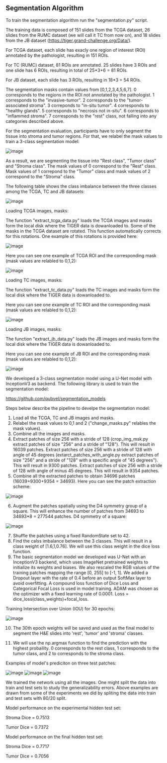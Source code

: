## **Segmentation Algorithm**

To train the segmentation algorithm run the "segmentation.py" script.

The training data is composed of 151 slides from the TCGA dataset, 26 slides from the RUMC dataset (we will call it TC from now on), and 18 slides from the JB dataset (https://tiger.grand-challenge.org/Data/).

For TCGA dataset, each slide has exacly one region of interest (ROI) annotated by the pathologist, resulting in 151 ROIs.

For TC (RUMC) dataset, 81 ROIs are annotated. 25 slides have 3 ROIs and one slide has 6 ROIs, resulting in total of 25*3+6 = 81 ROIs.

For JB dataset, each slide has 3 ROIs, resulting in 18*3 = 54 ROIs.

The segmentation masks contain values from [0,1,2,3,4,5,6,7]. 0 corresponds to the regions in the ROI not annotated by the pathologist. 1 corresponds to the "invasive-tumor". 2 corresponds to the "tumor-associated stroma". 3 correponds to "in-situ tumor". 4 corresponds to "healthy glands". 5 corresponds to "necrosis not in-situ". 6 corresponds to "inflammed stroma". 7 corresponds to the "rest" class, not falling into any categories described above.

For the segmentation evaluation, participants have to only segment the tissue into stroma and tumor regions. For that, we relabel the mask values to train a 3-class segmentation model:

![image](https://user-images.githubusercontent.com/68286434/181014711-78027965-0c48-4c63-a938-dad981dfae3e.png)

As a result, we are segmenting the tissue into "Rest class", "Tumor class" and "Stroma class". The mask values of 0 correspond to the "Rest" class. Mask values of 1 correpond to the "Tumor" class and mask values of 2 correspond to the "Stroma" class.

The following table shows the class imbalance between the three classes among the TCGA, TC and JB datasets:

![image](https://user-images.githubusercontent.com/68286434/181014748-7d3f4343-689a-43b5-92df-6350f2f03830.png)

Loading TCGA images, masks:

The function "extract_tcga_data.py" loads the TCGA images and masks form the local disk where the TIGER data is dowanloaded to. Some of the masks in the TCGA dataset are rotated. This function automatically corrects for this rotations. One example of this rotations is provided here:

![image](https://user-images.githubusercontent.com/68286434/181014785-b3061da8-37eb-48f6-917f-43b7f4d0a420.png)

Here you can see one example of TCGA ROI and the corresponding mask (mask values are relabled to 0,1,2):

![image](https://user-images.githubusercontent.com/68286434/181014817-106f1c69-8f99-4c74-ae92-b3b731c13535.png)

Loading TC images, masks:

The function "extract_tc_data.py" loads the TC images and masks form the local disk where the TIGER data is dowanloaded to.

Here you can see one example of TC ROI and the corresponding mask (mask values are relabled to 0,1,2):

![image](https://user-images.githubusercontent.com/68286434/181014877-25820a36-ecc7-4a2c-be6a-bf73994d470f.png)

Loading JB images, masks:

The function "extract_jb_data.py" loads the JB images and masks form the local disk where the TIGER data is dowanloaded to.

Here you can see one example of JB ROI and the corresponding mask (mask values are relabled to 0,1,2):

![image](https://user-images.githubusercontent.com/68286434/181014921-c9c09afb-bd66-4140-a465-3b9eaf2fd41f.png)

We developed a 3-class segmentation model using a U-Net model with InceptionV3 as backend. The following library is used to train the segmentation model:

https://github.com/qubvel/segmentation_models

Steps below describe the pipeline to develpe the segmentation model:

1) Load all the TCGA, TC and JB images and masks.
2) Relabel the mask values to 0,1 and 2 ("change_masks.py" relables the mask values).
3) Combine all the images and masks.
4) Extract patches of size 256 with a stride of 128 (crop_img_msk.py extract patches of size "256" and a stride of "128"). This will result in 16039 patches. Extract patches of size 256 with a stride of 128 with angle of 45 degrees (extarct_patches_with_angle.py extract patches of size "256" and a stride of "128" with a specific angle of "45 degrees"). This will result in 9300 patches. Extract patches of size 256 with a stride of 128 with angle of minus 45 degrees. This will result in 9354 patches.
5) Combine all the extracted patches to obtain 34696 patches (16039+9300+9354 = 34693). Here you can see the patch extraction scheme:

![image](https://user-images.githubusercontent.com/68286434/181015792-51195300-61ae-48c7-b81c-1f6a7ab395e2.png)

6) Augment the patches spatially using the D4 symmetry group of a square. This will enhance the number of patches from 34693 to 34693*8 = 277544 patches. D4 symmetry of a square:

![image](https://user-images.githubusercontent.com/68286434/181015913-a26934d9-2496-4fc2-8569-b48415ac6c93.png)

7) Shuffle the patches using a fixed RandomState set to 42.
8) Find the calss imbalance between the 3 classes. This will result in a class weight of [1.6,1,0.76]. We will use this class weight in the dice loss function.
9) The basic segmentation model we developed was U-Net with an InceptionV3 backend, which uses ImageNet pretrained weights to initialize its weights and biases. We also rescaled the RGB values of the training patches mapping the range [0, 255] to [-1, 1]. We added a Dropout layer with the rate of 0.4 before an output SoftMax layer to avoid overfitting. A compound loss function of Dice Loss and Categorical Focal Loss is used in model training. ADAM was chosen as the optimizer with a fixed learning rate of 0.0001.
Loss = dice_loss(class_weights)+focal_loss.

Training Intersection over Union (IOU) for 30 epochs:

![image](https://user-images.githubusercontent.com/68286434/181016176-603128cb-bb27-4c7b-ae6b-65cf2cb9ef61.png)

10) The 30th epoch weights will be saved and used as the final model to segment the H&E slides into 'rest', 'tumor' and 'stroma' classes.

11) We will use the np.argmax function to find the prediction with the highest probaility. 0 corresponds to the rest class, 1 corresponds to the tumor class, and 2 to corresponds to the stroma class.

Examples of model's prediciton on three test patches:

![image](https://user-images.githubusercontent.com/68286434/181016537-5759b7f1-2f8d-42b6-9b5f-49189f439aed.png)
![image](https://user-images.githubusercontent.com/68286434/181016558-3c77633f-cb9a-4074-b0a7-01fc17ab523b.png)
![image](https://user-images.githubusercontent.com/68286434/181016594-8ed06c27-c07d-40ad-aa0e-b7b105b81639.png)

We trained the network using all the images. One might split the data into train and test sets to study the generalizability errors. Above examples are drawn from some of the experiments we did by spliting the data into train and test sets with 80/20 split. 

Model performance on the experimental hidden test set:

Stroma Dice = 0.7513

Tumor Dice = 0.7372

Model performance on the final hidden test set:

Stroma Dice = 0.7717

Tumor Dice = 0.7056


